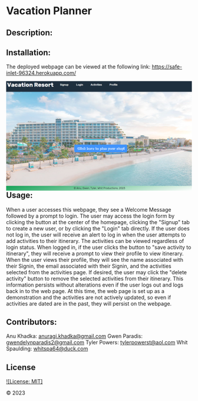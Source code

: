 # Vacation Planner
 
 ## Description:
  
## Installation:
The deployed webpage can be viewed at the following link: https://safe-inlet-96324.herokuapp.com/

<img src="landingpagescreenshot.png"
     alt="screenshot of splash page featuring beach side resort"
     style="float: left; margin-right: 10px;" />
  
## Usage:
When a user accesses this webpage, they see a Welcome Message followed by a prompt to login. The user may access the login form by clicking the button at the center of the homepage, 
clicking the "Signup" tab to create a new user, or by clicking the "Login" tab directly. If the user does not log in, the user will receive an alert to log in when the user attempts to add activities to their itinerary. The activities can be viewed regardless of login status. When logged in, if the user clicks the button to "save activity to itinerary", they will receive a prompt to view their profile to view itinerary. When the user views their profile, they will see the name associated with their Signin, the email associated with their Signin, and the activities selected from the activities page. If desired, the user may click the "delete activity" button to remove the selected activities from their itinerary. This information persists without alterations even if the user logs out and logs back in to the web page. At this time, the web page is set up as a demonstration and the activities are not actively updated, so even if activities are dated are in the past, they will persist on the webpage.

 ## Contributors:
Anu Khadka: anuragi.khadka@gmail.com
Gwen Paradis: gwendelynparadis2@gmail.com
Tyler Powers: tylerpowerst@aol.com
Whit Spaulding: whitspa64@duck.com
     
## License
  [![License: MIT]](https://opensource.org/licenses/MIT)

© 2023

